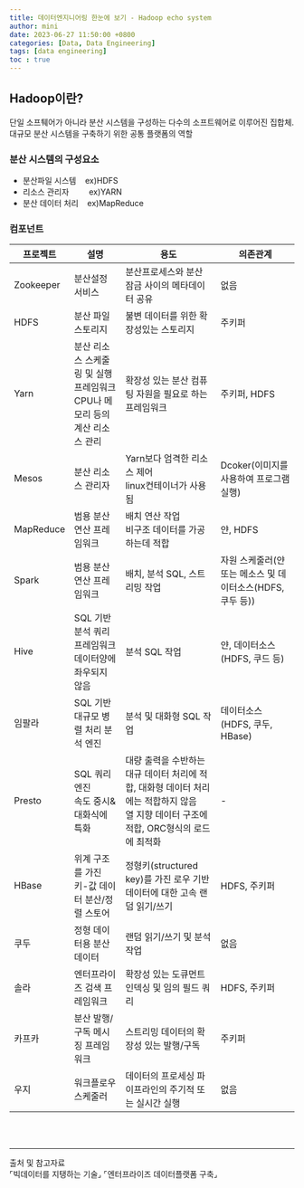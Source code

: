 ```yaml
---
title: 데이터엔지니어링 한눈에 보기 - Hadoop echo system
author: mini
date: 2023-06-27 11:50:00 +0800
categories: [Data, Data Engineering]
tags: [data engineering]
toc : true
---
```


## Hadoop이란?
단일 소프퉤어가 아니라 분산 시스템을 구성하는 다수의 소프트웨어로 이루어진 집합체. 대규모 분산 시스템을 구축하기 위한 공통 플랫폼의 역할
### 분산 시스템의 구성요소
- 분산파일 시스템 &nbsp; &nbsp;ex)HDFS
- 리소스 관리자 &nbsp; &nbsp; &nbsp; &nbsp; ex)YARN
- 분산 데이터 처리 &nbsp; &nbsp;ex)MapReduce


### 컴포넌트


|프로젝트 | 설명 | 용도| 의존관계 |
|---------|------|-----|----------|
|Zookeeper | 분산설정 서비스 | 분산프로세스와 분산 잠금 사이의 메타데이터 공유 | 없음 |
|HDFS | 분산 파일 스토리지 | 불변 데이터를 위한 확장성있는 스토리지 | 주키퍼 |
|Yarn | 분산 리소스 스케줄링 및 실행 프레임워크<br/> CPU나 메모리 등의 계산 리소스 관리<br/> | 확장성 있는 분산 컴퓨팅 자원을 필요로 하는 프레임워크 | 주키퍼, HDFS |
|Mesos| 분산 리소스 관리자 | Yarn보다 엄격한 리소스 제어<br/> linux컨테이너가 사용됨 |Dcoker(이미지를 사용하여 프로그램 실행)|
|MapReduce | 범용 분산 연산 프레임워크 | 배치 연산 작업<br/> 비구조 데이터를 가공하는데 적합 | 얀, HDFS |
|Spark | 범용 분산 연산 프레임워크 | 배치, 분석 SQL, 스트리밍 작업 | 자원 스케줄러(얀 또는 메소스 및 데이터소스(HDFS, 쿠두 등)) |
|Hive | SQL 기반 분석 쿼리 프레임워크<br/> 데이터양에 좌우되지 않음 | 분석 SQL 작업<br/>  | 얀, 데이터소스(HDFS, 쿠드 등) |
|임팔라 | SQL 기반 대규모 병렬 처리 분석 엔진 | 분석 및 대화형 SQL 작업 | 데이터소스(HDFS, 쿠두, HBase) |
|Presto| SQL 쿼리 엔진<br/> 속도 중시&대화식에 특화 | 대량 출력을 수반하는 대규 데이터 처리에 적합, 대화형 데이터 처리에는 적합하지 않음<br/>  열 지향 데이터 구조에 적합, ORC형식의 로드에 최적화 | - |
|HBase | 위계 구조를 가진 키-값 데이터 분산/정렬 스토어 | 정형키(structured key)를 가진 로우 기반 데이터에 대한 고속 랜덤 읽기/쓰기 | HDFS, 주키퍼  |
| 쿠두 | 정형 데이터용 분산데이터 | 랜덤 읽기/쓰기 및 분석 작업 | 없음
| 솔라 | 엔터프라이즈 검색 프레임워크 | 확장성 있는 도큐먼트 인덱싱 및 임의 필드 쿼리 | HDFS, 주키퍼
|카프카 | 분산 발행/ 구독 메시징 프레임워크 | 스트리밍 데이터의 확장성 있는 발행/구독 | 주키퍼 |
|우지 | 워크플로우 스케줄러 | 데이터의 프로세싱 파이프라인의 주기적 또는 실시간 실행 | 없음 |


<br/><br/>


-------------------------------------
출처 및 참고자료<br/>
⌜빅데이터를 지탱하는 기술⌟
⌜엔터프라이즈 데이터플랫폼 구축⌟
